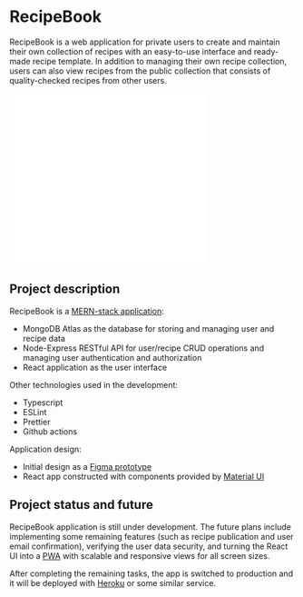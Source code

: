 # RecipeBook

RecipeBook is a web application for private users to create and maintain their own collection of recipes with an easy-to-use interface and ready-made recipe template. In addition to managing their own recipe collection, users can also view recipes from the public collection that consists of quality-checked recipes from other users.

<img src="/UI/src/img/recipeWhite.png" alt="recipe icon" height="300" />

## Project description

RecipeBook is a [MERN-stack application](https://www.mongodb.com/mern-stack):
- MongoDB Atlas as the database for storing and managing user and recipe data
- Node-Express RESTful API for user/recipe CRUD operations and managing user authentication and authorization
- React application as the user interface

Other technologies used in the development:
- Typescript
- ESLint
- Prettier
- Github actions

Application design:
- Initial design as a [Figma prototype](https://www.figma.com/proto/ckxBVBewDg2GooyFDt9cXc/Reseptikirjasto?page-id=0%3A1&node-id=38%3A57&viewport=1105%2C639%2C0.44&scaling=scale-down&starting-point-node-id=9%3A163)
- React app constructed with components provided by [Material UI](https://mui.com/)

## Project status and future

RecipeBook application is still under development. The future plans include implementing some remaining features (such as recipe publication and user email confirmation), verifying the user data security, and turning the React UI into a [PWA](https://developer.mozilla.org/en-US/docs/Web/Progressive_web_apps) with scalable and responsive views for all screen sizes.

After completing the remaining tasks, the app is switched to production and it will be deployed with [Heroku](https://www.heroku.com/platform) or some similar service.
